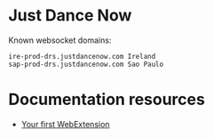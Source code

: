 # Just Dance Now

Known websocket domains:

```
ire-prod-drs.justdancenow.com Ireland
sap-prod-drs.justdancenow.com Sao Paulo
```

# Documentation resources

* [Your first WebExtension](https://developer.mozilla.org/en-US/docs/Mozilla/Add-ons/WebExtensions/Your_first_WebExtension)
